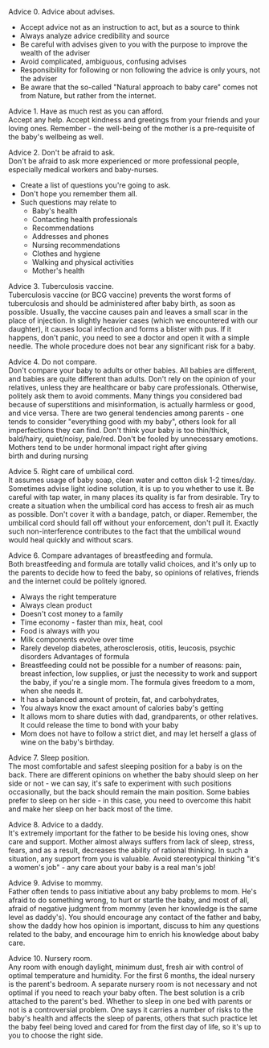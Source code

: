 Advice 0. Advice about advises.<br>
- Accept advice not as an instruction to act, but as a source to think
- Always analyze advice credibility and source
- Be careful with advises given to you with the purpose to improve the wealth of the adviser
- Avoid complicated, ambiguous, confusing advises
- Responsibility for following or non following the advice is only yours, not the adviser
- Be aware that the so-called "Natural approach to baby care" comes not from Nature, but rather from the internet.

Advice 1. Have as much rest as you can afford. <br>
Accept any help. Accept kindness and greetings from your friends and your loving ones. 
Remember - the well-being of the mother is a pre-requisite of the baby's wellbeing as well.

Advice 2. Don't be afraid to ask.<br>
Don't be afraid to ask more experienced or more professional people, 
especially medical workers and baby-nurses.
* Create a list of questions you're going to ask. 
* Don't hope you remember them all.
* Such questions may relate to 
  * Baby's health
  * Contacting health professionals
  * Recommendations
  * Addresses and phones
  * Nursing recommendations
  * Clothes and hygiene
  * Walking and physical activities
  * Mother's health

Advice 3. Tuberculosis vaccine.<br>
Tuberculosis vaccine (or BCG vaccine) prevents the worst forms of tuberculosis and should be administered after baby birth, as soon as possible. Usually, the vaccine causes pain and leaves a small scar in the place of injection. In slightly heavier cases (which we encountered with our daughter), it causes local infection and forms a blister with pus. If it happens, don't panic,
you need to see a doctor and open it with a simple needle. The whole procedure does not bear any significant risk for a baby.

Advice 4. Do not compare.<br>
Don't compare your baby to adults or other babies. All babies are different, and babies are quite different than adults.
Don't rely on the opinion of your relatives, unless they are healthcare or baby care professionals. Otherwise, 
politely ask them to avoid comments.
Many things you considered bad because of superstitions and misinformation, is actually harmless or good, 
and vice versa.
There are two general tendencies among parents - one tends to consider "everything good with my baby", 
others look for all imperfections they can find.
Don't think your baby is too thin/thick, bald/hairy, quiet/noisy, pale/red.
Don't be fooled by unnecessary emotions. Mothers tend to be under hormonal impact right after giving  
birth  and during nursing

Advice 5. Right care of umbilical cord.<br>
It assumes usage of baby soap, clean water and cotton disk 1-2 times/day. 
Sometimes advise light iodine solution, it is up to you whether to use it.
Be careful with tap water, in many places its quality is far from desirable.
Try to create a situation when the umbilical cord has access to fresh air as much as possible.
Don't cover it with a bandage, patch, or diaper.
Remember, the umbilical cord should fall off without your enforcement, don't pull it. 
Exactly such non-interference contributes to the fact that the umbilical wound would heal quickly 
and without scars.

Advice 6. Compare advantages of breastfeeding and formula.<br>
Both breastfeeding and formula are totally valid choices, and it's only up to the parents to decide how to feed the baby, so opinions of relatives, friends and the internet could be politely ignored.
- Always the right temperature
- Always clean product
- Doesn't cost money to a family
- Time economy - faster than mix, heat, cool
- Food is always with you
- Milk components evolve over time
- Rarely develop diabetes, atherosclerosis, otitis, leucosis, psychic disorders
  Advantages of formula
- Breastfeeding could not be possible for a number of reasons: pain, breast infection, low supplies, or just the necessity to work and support the baby, if you're a single mom. The formula gives freedom to a mom, when she needs it.
- It has a balanced amount of protein, fat, and carbohydrates,
- You always know the exact amount of calories baby's getting
- It allows mom to share duties with dad, grandparents, or other relatives. It could release the time to bond with your baby
- Mom does not have to follow a strict diet, and may let herself a glass of wine on the baby's birthday.

Advice 7. Sleep position.<br>
The most comfortable and safest sleeping position for a baby is on the back. There are different opinions on whether the baby should sleep on her side or not - we can say, it's safe to experiment with such positions occasionally, but the back should remain the main position. Some babies prefer to sleep on her side - 
in this case, you need to overcome this habit and make her sleep on her back most of the time.

Advice 8. Advice to a daddy. <br>
It's extremely important for the father to be beside his loving ones, show care and support. 
Mother almost always suffers from lack of sleep, stress, fears, and as a result, decreases the ability of rational thinking. In such a situation, any support from you is valuable. Avoid stereotypical thinking 
"it's a women's job" - any care about your baby is a real man's job!

Advice 9. Advise to mommy. <br>
Father often tends to pass initiative about any baby problems to mom. He's afraid to do something wrong, 
to hurt or startle the baby, and most of all, afraid of negative judgment from mommy (even her knowledge 
is the same level as daddy's).
You should encourage any contact of the father and baby, show the daddy how hos opinion is important, 
discuss to him any questions related to the baby, and encourage him to enrich his knowledge about baby care.

Advice 10. Nursery room.<br> 
Any room with enough daylight, minimum dust, fresh air with control of
optimal temperature and humidity. For the first 6 months, the ideal nursery is the parent's bedroom. 
A separate nursery room is not necessary and not optimal if you need to reach your baby often. 
The best solution is a crib attached to the parent's bed. Whether to sleep in one bed with parents or not is a controversial problem. One says it carries a number of risks to the baby's health and affects the sleep of parents, others that such practice let the baby feel being loved and cared for from the first day of life, so it's up to you to choose the right side.  
